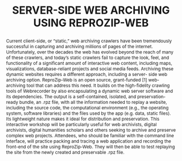 ---
abstract: 'Current client-side, or “static,” web archiving crawlers have been tremendously
  successful in capturing and archiving millions of pages of the internet. Unfortunately,
  over the decades the web has evolved beyond the reach of many of these crawlers,
  and today’s static crawlers fail to capture the look, feel, and functionality of
  a significant amount of interactive web content, including maps, visualizations,
  database-reliant projects and social media feeds. Archiving these dynamic websites
  requires a different approach, including a server- side web archiving option.

  ReproZip-Web is an open source, grant-funded [1] web-archiving tool that can address
  this need. It builds on the high-fidelity crawling tools of Webrecorder by also
  encapsulating a dynamic web server software and its dependencies. The output is
  a self-contained, isolated, and preservation-ready bundle, an .rpz file, with all
  the information needed to replay a website, including the source code, the computational
  environment (e.g., the operating system, software libraries) and the files used
  by the app (e.g. data, static files). Its lightweight nature makes it ideal for
  distribution and preservation.

  This interactive workshop will be particularly useful for web archivists, digital
  archivists, digital humanities scholars and others seeking to archive and preserve

  complex web projects. Attendees, who should be familiar with the command line interface,
  will practice packing and tracing a web application and recording the front-end
  of the site using ReproZip-Web. They will then be able to test replaying the site
  from the newly created and preservable .rpz file.'
creators:
- Boss, Katherine
- Kreymer, Ilya
- Rampin, Vicky
- Rampin, Rémi
date: null
document_url: https://www.ideals.illinois.edu/items/128256/bitstreams/428877/data.pdf
grand_parent: iPRES
institutions: []
keywords:
- dynamic web archiving
- server-side web archiving
- reprozip-web
- webrecorder
landing_page_url: https://hdl.handle.net/2142/121052
language: eng
layout: publication
license: CC-BY 4.0 International
notes_url: null
parent: iPRES 2023
publication_type: paper
size: null
slides_url: null
source_name: iPRES
title: SERVER-SIDE WEB ARCHIVING USING REPROZIP-WEB
year: 2023
---